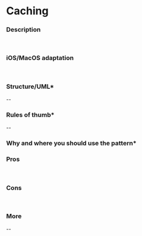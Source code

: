 

# Caching

### Description </br>
</br>

### iOS/MacOS adaptation </br>
</br>

### Structure/UML*
--

### Rules of thumb*
--

### Why and where you should use the pattern*

### Pros </br>
</br>

### Cons </br>
 </br>

### More
--
